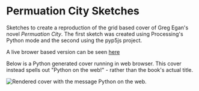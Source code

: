 # Permuation City Sketches

Sketches to create a reproduction of the grid based cover of Greg Egan's novel *Permuation City*. The first sketch was created using Processing's Python mode and the second using the pyp5js project.

A live brower based version can be seen [here](http://mr.cordiner.com/2021/08/31/permutation-city)

Below is a Python generated cover running in web browser. This cover instead spells out "Python on the web!" - rather than the book's actual title.

![Rendered cover with the message Python on the web.](http://mr.cordiner.com/wp-content/uploads/2021/08/Screen-Shot-2021-08-31-at-3.34.23-PM-2.png)
